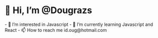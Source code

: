 <h1> 👋 Hi, I’m @Dougrazs </h1>
- 👀 I’m interested in Javascript
- 🌱 I’m currently learning Javascript and React
- 📫 How to reach me id.oug@hotmail.com

<!---
Dougrazs/Dougrazs is a ✨ special ✨ repository because its `README.md` (this file) appears on your GitHub profile.
You can click the Preview link to take a look at your changes.
--->
